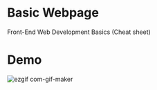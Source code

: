 # Basic Webpage
Front-End Web Development Basics (Cheat sheet)
# Demo
![ezgif com-gif-maker](https://user-images.githubusercontent.com/14878818/76803767-fc1ebf80-67b0-11ea-9e38-b5e2df75fabe.gif)
